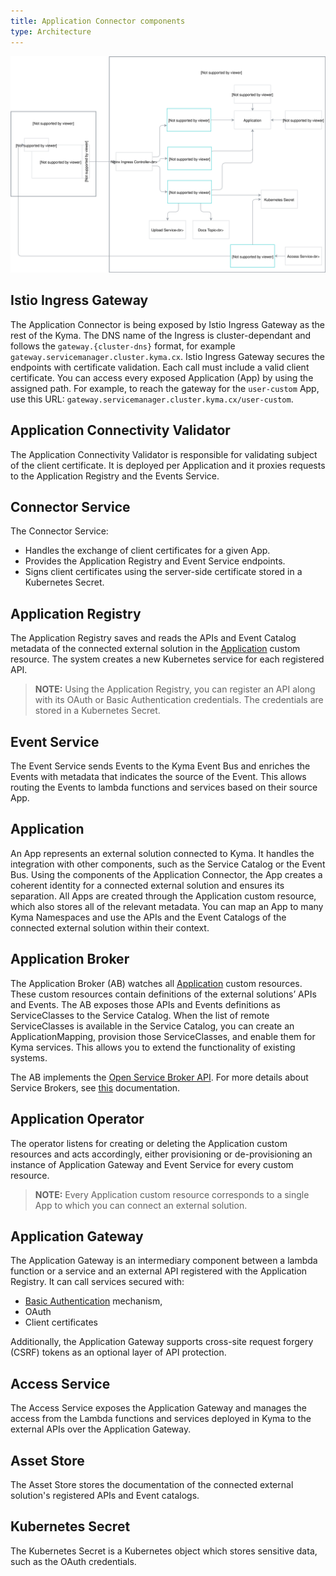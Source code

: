 ```yaml
---
title: Application Connector components
type: Architecture
---
```


![Architecture Diagram](./assets/001-application-connector.svg)


## Istio Ingress Gateway

The Application Connector is being exposed by Istio Ingress Gateway as the rest of the Kyma.
The DNS name of the Ingress is cluster-dependant and follows the `gateway.{cluster-dns}` format, for example `gateway.servicemanager.cluster.kyma.cx`.
Istio Ingress Gateway secures the endpoints with certificate validation. Each call must include a valid client certificate.
You can access every exposed Application (App) by using the assigned path. For example, to reach the gateway for the `user-custom` App, use this URL: `gateway.servicemanager.cluster.kyma.cx/user-custom`. 

## Application Connectivity Validator

The Application Connectivity Validator is responsible for validating subject of the client certificate. It is deployed per Application and it proxies requests to the Application Registry and the Events Service.

## Connector Service

The Connector Service:
- Handles the exchange of client certificates for a given App.
- Provides the Application Registry and Event Service endpoints.
- Signs client certificates using the server-side certificate stored in a Kubernetes Secret.

## Application Registry

The Application Registry saves and reads the APIs and Event Catalog metadata of the connected external solution in the [Application](#custom-resource-application) custom resource.
The system creates a new Kubernetes service for each registered API.

>**NOTE:** Using the Application Registry, you can register an API along with its OAuth or Basic Authentication credentials. The credentials are stored in a Kubernetes Secret.

## Event Service

The Event Service sends Events to the Kyma Event Bus and enriches the Events with metadata that indicates the source of the Event.
This allows routing the Events to lambda functions and services based on their source App.

## Application

An App represents an external solution connected to Kyma. It handles the integration with other components, such as the Service Catalog or the Event Bus.
Using the components of the Application Connector, the App creates a coherent identity for a connected external solution and ensures its separation.
All Apps are created through the Application custom resource, which also stores all of the relevant metadata. You can map an App to many Kyma Namespaces and use the APIs and the Event Catalogs of the connected external solution within their context.

## Application Broker

The Application Broker (AB) watches all [Application](#custom-resource-application) custom resources. These custom resources contain definitions of the external solutions’ APIs and Events. The AB exposes those APIs and Events definitions as ServiceClasses to the Service Catalog. When the list of remote ServiceClasses is available in the Service Catalog, you can create an ApplicationMapping, provision those ServiceClasses, and enable them for Kyma services. This allows you to extend the functionality of existing systems.

The AB implements the [Open Service Broker API](https://www.openservicebrokerapi.org/). For more details about Service Brokers, see [this](/components/service-catalog#service-brokers-service-brokers) documentation.

## Application Operator

The operator listens for creating or deleting the Application custom resources and acts accordingly, either provisioning or de-provisioning an instance of Application Gateway and Event Service for every custom resource.         

>**NOTE:** Every Application custom resource corresponds to a single App to which you can connect an external solution.

## Application Gateway

The Application Gateway is an intermediary component between a lambda function or a service and an external API registered with the Application Registry. It can call services secured with:
- [Basic Authentication](https://tools.ietf.org/html/rfc7617) mechanism,
- OAuth
- Client certificates

Additionally, the Application Gateway supports cross-site request forgery (CSRF) tokens as an optional layer of API protection. 

## Access Service

The Access Service exposes the Application Gateway and manages the access from the Lambda functions and services deployed in Kyma to the external APIs over the Application Gateway.

## Asset Store

The Asset Store stores the documentation of the connected external solution's registered APIs and Event catalogs.

## Kubernetes Secret

The Kubernetes Secret is a Kubernetes object which stores sensitive data, such as the OAuth credentials.
